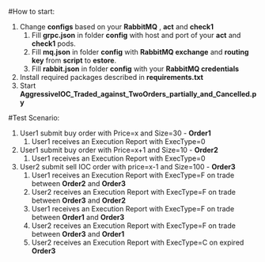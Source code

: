 #How to start:
1. Change **configs** based on your **RabbitMQ** , **act** and **check1**
    1. Fill **grpc.json** in folder **config** with host and port of your **act** and **check1** pods.
    1. Fill **mq.json** in folder **config** with **RabbitMQ exchange** and **routing key** from **script** to **estore**.
    1. Fill **rabbit.json** in folder **config** with your **RabbitMQ credentials** 
1. Install required packages described in **requirements.txt**
1. Start **AggressiveIOC_Traded_against_TwoOrders_partially_and_Cancelled.py**

#Test Scenario:

1. User1 submit buy order with Price=x and Size=30 - **Order1**
    1. User1 receives an Execution Report with ExecType=0
1. User1 submit buy order with Price=x+1 and Size=10 - **Order2**
    1. User1 receives an Execution Report with ExecType=0
1. User2 submit sell IOC order with price=x-1 and Size=100 - **Order3**
    1. User1 receives an Execution Report with ExecType=F on trade between **Order2** and **Order3**
    1. User2 receives an Execution Report with ExecType=F on trade between **Order3** and **Order2**
    1. User1 receives an Execution Report with ExecType=F on trade between **Order1** and **Order3**
    1. User2 receives an Execution Report with ExecType=F on trade between **Order3** and **Order1**
    1. User2 receives an Execution Report with ExecType=C on expired **Order3**
